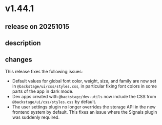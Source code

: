 # v1.44.1

## release on 20251015
## description
## changes
This release fixes the following issues:

* Default values for global font color, weight, size, and family are now set in <code>@backstage/ui/css/styles.css</code>, in particular fixing font colors in some parts of the app in dark mode.
* Dev apps created with <code>@backstage/dev-utils</code> now include the CSS from <code>@backstage/ui/css/styles.css</code> by default.
* The user settings plugin no longer overrides the storage API in the new frontend system by default. This fixes an issue where the Signals plugin was suddenly required.

